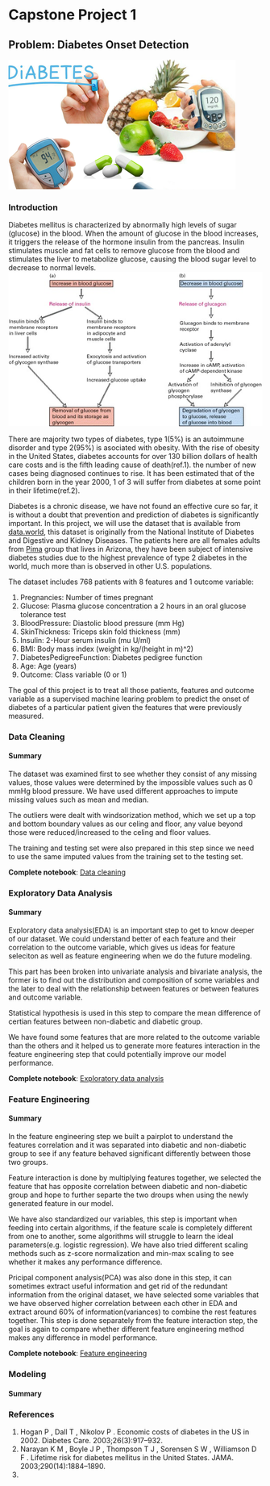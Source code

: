# Capstone Project 1

## Problem: Diabetes Onset Detection
![Images](https://raw.githubusercontent.com/george1577/Thinkful_Data_Science/master/Capstone%20project/Capstone%20project%201/Images/Diabetes-Care-Devices-Market.png)

### Introduction
Diabetes mellitus is characterized by abnormally high levels of sugar (glucose) in the blood. When the amount of glucose in the blood increases, it triggers the release of the hormone insulin from the pancreas. Insulin stimulates muscle and fat cells to remove glucose from the blood and stimulates the liver to metabolize glucose, causing the blood sugar level to decrease to normal levels.
![Chart](https://raw.githubusercontent.com/george1577/Thinkful_Data_Science/master/Capstone%20project/Capstone%20project%201/Images/Diabetes_chart.jpg)

There are majority two types of diabetes, type 1(5%) is an autoimmune disorder and type 2(95%) is asociated with obesity. With the rise of obesity in the United States, diabetes accounts for over 130 billion dollars of health care costs and is the fifth leading cause of death(ref.1). the number of new cases being diagnosed continues to rise. It has been estimated that of the children born in the year 2000, 1 of 3 will suffer from diabetes at some point in their lifetime(ref.2).

Diabetes is a chronic disease, we have not found an effective cure so far, it is without a doubt that prevention and prediction of diabetes is significantly important. In this project, we will use the dataset that is available from [data.world](https://data.world/data-society/pima-indians-diabetes-database), this dataset is originally from the National Institute of Diabetes and Digestive and Kidney Diseases. The patients here are all females adults from [Pima](https://en.wikipedia.org/wiki/Pima_people) group that lives in Arizona, they have been subject of intensive diabetes studies due to the highest prevalence of type 2 diabetes in the world, much more than is observed in other U.S. populations.

The dataset includes 768 patients with 8 features and 1 outcome variable:

1. Pregnancies: Number of times pregnant
2. Glucose: Plasma glucose concentration a 2 hours in an oral glucose tolerance test
3. BloodPressure: Diastolic blood pressure (mm Hg)
4. SkinThickness: Triceps skin fold thickness (mm)
5. Insulin: 2-Hour serum insulin (mu U/ml)
6. BMI: Body mass index (weight in kg/(height in m)^2)
7. DiabetesPedigreeFunction: Diabetes pedigree function
8. Age: Age (years)
9. Outcome: Class variable (0 or 1)

The goal of this project is to treat all those patients, features and outcome variable as a supervised machine learing problem to predict the onset of diabetes of a particular patient given the features that were previously measured.

### Data Cleaning

#### Summary
The dataset was examined first to see whether they consist of any missing values, those values were determined by the impossible values such as 0 mmHg blood pressure. We have used different approaches to impute missing values such as mean and median.

The outliers were dealt with windsorization method, which we set up a top and bottom boundary values as our celing and floor, any value beyond those were reduced/increased to the celing and floor values.

The training and testing set were also prepared in this step since we need to use the same imputed values from the training set to the testing set.

**Complete notebook**: [Data cleaning](https://github.com/george1577/Thinkful_Data_Science/blob/master/Capstone%20project/Capstone%20project%201/Data%20Cleaning/Data_cleaning.ipynb)

### Exploratory Data Analysis

#### Summary
Exploratory data analysis(EDA) is an important step to get to know deeper of our dataset. We could understand better of each feature and their correlation to the outcome variable, which gives us ideas for feature seleciton as well as feature engineering when we do the future modeling.

This part has been broken into univariate analysis and bivariate analysis, the former is to find out the distribution and composition of some variables and the later to deal with the relationship between features or between features and outcome variable.

Statistical hypothesis is used in this step to compare the mean difference of certian features between non-diabetic and diabetic group.

We have found some features that are more related to the outcome variable than the others and it helped us to generate more features interaction in the feature engineering step that could potentially improve our model performance.

**Complete notebook**: [Exploratory data analysis](https://github.com/george1577/Thinkful_Data_Science/blob/master/Capstone%20project/Capstone%20project%201/Exploratory%20Data%20Analysis/Exploratory_Data_Analysis.ipynb)

### Feature Engineering

#### Summary
In the feature engineering step we built a pairplot to understand the features correlation and it was separated into diabetic and non-diabetic group to see if any feature behaved significant differently between those two groups. 

Feature interaction is done by multiplying features together, we selected the feature that has opposite correlation between diabetic and non-diabetic group and hope to further separte the two droups when using the newly generated feature in our model.

We have also standardized our variables, this step is important when feeding into certain algorithms, if the feature scale is completely different from one to another, some algorithms will struggle to learn the ideal parameters(e.g. logistic regression). We have also tried different scaling methods such as z-score normalization and min-max scaling to see whether it makes any performance difference.

Pricipal component analysis(PCA) was also done in this step, it can sometimes extract useful information and get rid of the redundant information from the original dataset, we have selected some variables that we have observed higher correlation between each other in EDA and extract around 60% of information(variances) to combine the rest features together. This step is done separately from the feature interaction step, the goal is again to compare whether different feature engineering method makes any difference in model performance.

**Complete notebook**: [Feature engineering](http://localhost:8888/notebooks/Desktop/Thinkful/projects/Capstone%201/Feature%20Engineering/Feature%20Engineering.ipynb)

### Modeling
#### Summary


 
 





### References
1. Hogan P , Dall T , Nikolov P . Economic costs of diabetes in the US in 2002. Diabetes Care. 2003;26(3):917–932.
2. Narayan K M , Boyle J P , Thompson T J , Sorensen S W , Williamson D F . Lifetime risk for diabetes mellitus in the United States. JAMA. 2003;290(14):1884–1890.
3. 





